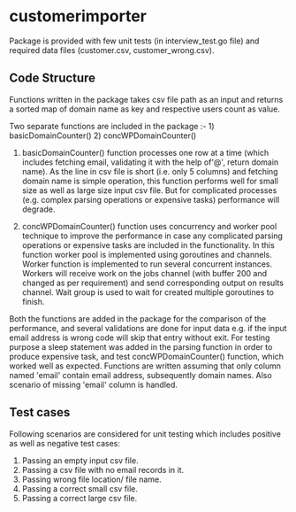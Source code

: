 # customerimporter
Package is provided with few unit tests (in interview_test.go file) and required data files (customer.csv, customer_wrong.csv).

## Code Structure
  Functions written in the package takes csv file path as an input and returns a sorted map of domain name as key and respective users count as value.
  
  Two separate functions are included in the package :- 1) basicDomainCounter() 2) concWPDomainCounter()

  1) basicDomainCounter() function processes one row at a time (which includes fetching email, validating it with the help of'@', return domain name). As the line in csv file is short (i.e. only 5 columns) and fetching domain name is simple operation, this function performs well for small size as well as large size input csv file. But for complicated processes (e.g. complex parsing operations or expensive tasks) performance will degrade. 
  
  2) concWPDomainCounter() function uses concurrency and worker pool technique to improve the performance in case any complicated parsing operations or expensive tasks are included in the functionality. In this function worker pool is implemented using goroutines and channels. Worker function is implemented to run several concurrent instances. Workers will receive work on the jobs channel (with buffer 200 and changed as per requirement) and send corresponding output on results channel. Wait group is used to wait for created multiple goroutines to finish.

  Both the functions are added in the package for the comparison of the performance, and several validations are done for input data e.g. if the input email address is wrong code will skip that entry without exit. For testing purpose a sleep statement was added in the parsing function in order to produce expensive task, and test concWPDomainCounter() function, which worked well as expected. Functions are written assuming that only column named 'email' contain email address, subsequently domain names. Also scenario of missing 'email' column is handled.
 
## Test cases
  Following scenarios are considered for unit testing which includes positive as well as negative test cases:
  1) Passing an empty input csv file.
  2) Passing a csv file with no email records in it.
  3) Passing wrong file location/ file name.
  4) Passing a correct small csv file.
  5) Passing a correct large csv file.
  
